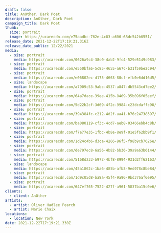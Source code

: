 ```yaml
---
draft: false
title: AnOther, Dark Poet
description: AnOther, Dark Poet
campaign_title: Dark Poet
thumb:
  size: portrait
  image: https://ucarecdn.com/e75aadbc-762e-4c83-a606-68dc542b6551/
release_date: 2021-12-22T17:19:21.316Z
release_date_public: 12/22/2021
media:
  - size: portrait
    media: https://ucarecdn.com/0626a9c4-38c0-4ab2-9fc4-529e5149c983/
  - size: portrait
    media: https://ucarecdn.com/e550bfa6-5c85-4655-a67c-b31f59be2c94/
  - size: portrait
    media: https://ucarecdn.com/e06802ec-d175-4663-80cf-efb0e6dd16d5/
  - size: landscape
    media: https://ucarecdn.com/a7909c53-9abc-4537-a847-db5543cd7ee2/
  - size: portrait
    media: https://ucarecdn.com/64a7dace-39ee-415b-8409-35b096f05eef/
  - size: portrait
    media: https://ucarecdn.com/5d22b2cf-3d69-4f2c-9984-c23dcdaffc98/
  - size: portrait
    media: https://ucarecdn.com/394384fc-c212-4d2f-aa41-b76c24738397/
  - size: portrait
    media: https://ucarecdn.com/ba080119-cf3c-4cd7-aeb8-03466ebb4c8b/
  - size: portrait
    media: https://ucarecdn.com/f7e77e35-1fbc-4b8e-8e9f-01e5f62bb9f1/
  - size: portrait
    media: https://ucarecdn.com/1d24c4b6-d3ca-4266-96f5-f98b9cb7626e/
  - size: portrait
    media: https://ucarecdn.com/de797ec8-6a56-4b82-bb36-39a9a63b6144/
  - size: portrait
    media: https://ucarecdn.com/5168d233-b972-4bf8-8994-931d2ff62163/
  - size: landscape
    media: https://ucarecdn.com/45a1862c-1ba6-485b-afb3-9ed078c8be84/
  - size: portrait
    media: https://ucarecdn.com/1d9c05d8-ba8a-45f4-9a96-9bd376af6e95/
  - size: portrait
    media: https://ucarecdn.com/647ef765-7522-427f-a961-5837ba15c0e6/
clients:
  - client: AnOther
artists:
  - artist: Oliver Hadlee Pearch
  - artist: Marie Chaix
locations:
  - location: New York
date: 2021-12-22T17:19:21.330Z
---
```

